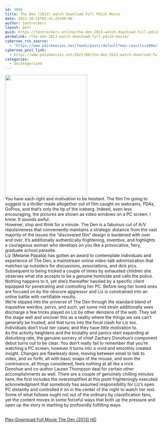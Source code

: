 ```yaml
---
id: 3056
title: The Den (2013) watch Download Full Pdisk Movie
date: 2021-10-16T05:41:25+00:00
author: tentrockers
layout: post
guid: https://tentrockers.online/the-den-2013-watch-download-full-pdisk-movie/
permalink: /the-den-2013-watch-download-full-pdisk-movie/
cyberseo_rss_source:
  - 'https://www.pdiskmovies.net/feeds/posts/default?max-results=100&start-index=801'
cyberseo_post_link:
  - https://www.pdiskmovies.net/2021/08/the-den-2013-watch-download-full-pdisk.html
categories:
  - Uncategorized
---
```

<div class="separator">
  <a href="https://1.bp.blogspot.com/-My47qqqsp5A/YSDmJM7p3oI/AAAAAAAAakQ/KGRbFphMU5If4AHUuj9kymTV_rIX8c01wCLcBGAsYHQ/s1440/The%2BDen%2B%25282013%2529%2Bwatch%2BDownload%2BFull%2BPdisk%2BMovie.jpg"><img loading="lazy" border="0" data-original-height="1440" data-original-width="972" height="400" src="https://1.bp.blogspot.com/-My47qqqsp5A/YSDmJM7p3oI/AAAAAAAAakQ/KGRbFphMU5If4AHUuj9kymTV_rIX8c01wCLcBGAsYHQ/w270-h400/The%2BDen%2B%25282013%2529%2Bwatch%2BDownload%2BFull%2BPdisk%2BMovie.jpg" width="270" /></a>
</div>



<div>
  <div>
    <span>You have each right and motivation to be hesitant. The film I&#8217;m going to suggest is a thriller made altogether out of film caught on webcams, PDAs, GoPros, and that&#8217;s only the tip of the iceberg. Indeed, even less encouraging, the pictures are shown as video windows on a PC screen. I know. It sounds awful.&nbsp;</span>
  </div>
  
  <div>
    <span>However, stop and think for a minute. The Den is a fabulous cut of A/V repulsiveness that conveniently maintains a strategic distance from the vast majority of the issues the &#8220;discovered film&#8221; design is burdened with over and over. It&#8217;s additionally authentically frightening, inventive, and highlights a courageous woman who develops on you like a provocative, fiery, graduate school parasite.&nbsp;</span>
  </div>
  
  <div>
    <span>Liz (Melanie Papalia) has gotten an award to contemplate individuals and experience of The Den, a mainstream online video-talk administration that matches up outsiders for discussions, associations, and dick pics. Subsequent to being tricked a couple of times by exhausted children she observes what she accepts to be a genuine homicide and calls the police. Nothing happens to it, yet she&#8217;s thereafter hassled by a specific client equipped for penetrating and controlling her PC. Before long her loved ones are focused on by the obscure aggressor and Liz is constrained into an online battle with certifiable results.&nbsp;</span>
  </div>
  
  <div>
    <span>We&#8217;re slipped into the universe of The Den through the standard blend of inquisitive weirdos, pervs, and such, yet some mid strain additionally sees discharge a few tricks played on Liz by other denizens of the web. They set the stage well and uncover this as a reality where the things we see can&#8217;t generally be trusted, and that turns into the focal clash for Liz too. Individuals don&#8217;t trust her cases, and they have little motivation to.&nbsp;</span>
  </div>
  
  <div>
    <span>As the activity heightens and the brutality and panics start expanding at disturbing rate, the genuine sorcery of chief Zachary Donohue&#8217;s component debut turns out to be clear. You don&#8217;t really fail to remember that you&#8217;re watching a PC screen, however it turns into a vivid and smoothly created insight. Changes are flawlessly done, moving between email to talk to video, and so forth, all with basic snaps of the mouse, and soon the contrivance, all things considered, feels nothing at all like a trick.&nbsp;</span>
  </div>
  
  <div>
    <span>Donohue and co-author Lauren Thompson deal for certain other accomplishments as well. There are a couple of genuinely chilling minutes here, the first includes the oversimplified at this point frighteningly executed acknowledgment that somebody has assumed responsibility for Liz&#8217;s open PC distantly and controlled it on in the center of the night to watch her rest. Some of what follows ought not out of the ordinary by classification fans, yet the content moves in some forceful ways that both up the pressure and open up the story in startling by profoundly fulfilling ways.</span>
  </div>
</div>

  
<a href="https://kofilink.com/1/bnYyajd4MDAxMmsz?dn=1" onclick="window.open('https://kofilink.com/1/bnYyajd4MDAxMmsz?dn=1','popup','width=600,height=600'); return false;" target="popup" rel="noopener"><br /> Play-Download Full Movie The Den (2013) HD<br /> </a>